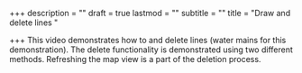 +++
description = ""
draft = true
lastmod = ""
subtitle = ""
title = "Draw and delete lines "

+++
This video demonstrates how to and delete lines (water mains for this demonstration).  The delete functionality is demonstrated using two different methods.  Refreshing the map view is a part of the deletion process.